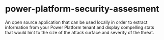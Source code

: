 # power-platform-security-assesment
An open source application that can be used locally in order to extract information from your Power Platform tenant and display compelling stats that would hint to the size of the attack surface and severity of the threat.
